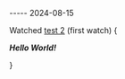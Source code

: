 ----- 2024-08-15

Watched [test 2](<../../../metadata/extension/media/media/MOVIE_OR_SHOW/test 2>) (first watch) {

  ***Hello World!***

}
